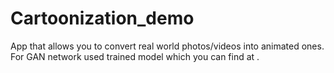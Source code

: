 # Cartoonization_demo
App that allows you to convert real world photos/videos into animated ones. For GAN network used trained model which you can find at .
